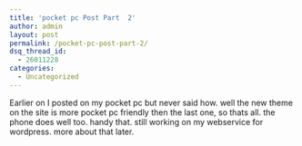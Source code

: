 ```yaml
---
title: 'pocket pc Post Part  2'
author: admin
layout: post
permalink: /pocket-pc-post-part-2/
dsq_thread_id:
  - 26011228
categories:
  - Uncategorized
---
```

Earlier on I posted on my pocket pc but never said how. well the new theme on the site is more pocket pc friendly then the last one, so thats all. the phone does well too. handy that. still working on my webservice for wordpress. more about that later.